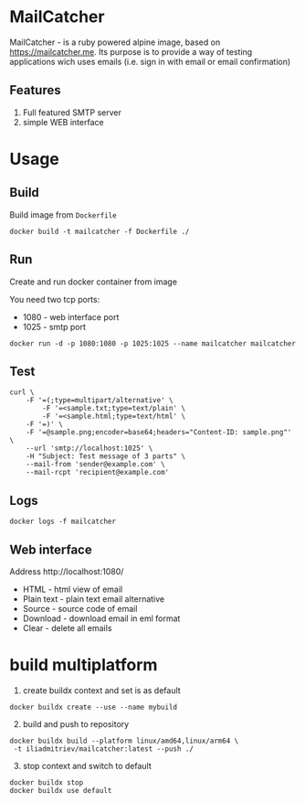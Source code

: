 # MailCatcher

MailCatcher - is a ruby powered alpine image, based on https://mailcatcher.me. Its purpose is to provide a way of testing applications wich uses emails (i.e. sign in with email or email confirmation)


## Features

1. Full featured SMTP server
2. simple WEB interface

# Usage

## Build

Build image from `Dockerfile`

```shell
docker build -t mailcatcher -f Dockerfile ./
```

## Run


Create and run docker container from image

You need two tcp ports:
* 1080 - web interface port
* 1025 - smtp port

```shell
docker run -d -p 1080:1080 -p 1025:1025 --name mailcatcher mailcatcher
```

## Test

```shell  
curl \
    -F '=(;type=multipart/alternative' \
        -F '=<sample.txt;type=text/plain' \
        -F '=<sample.html;type=text/html' \
    -F '=)' \
    -F '=@sample.png;encoder=base64;headers="Content-ID: sample.png"' \
    --url 'smtp://localhost:1025' \
    -H "Subject: Test message of 3 parts" \
    --mail-from 'sender@example.com' \
    --mail-rcpt 'recipient@example.com'
```

## Logs

```shell
docker logs -f mailcatcher
```

## Web interface

Address http://localhost:1080/

* HTML - html view of email
* Plain text - plain text email alternative
* Source - source code of email
* Download - download email in eml format
* Clear - delete all emails


# build  multiplatform

1. create buildx context and set is as default

```shell
docker buildx create --use --name mybuild
```

2. build and push to repository

```shell
docker buildx build --platform linux/amd64,linux/arm64 \
 -t iliadmitriev/mailcatcher:latest --push ./
```

3. stop context and switch to default

```shell
docker buildx stop
docker buildx use default
```
